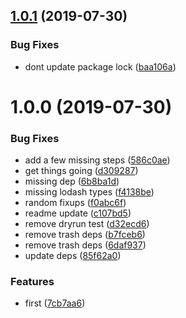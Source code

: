 ## [1.0.1](https://github.com/BelfordZ/semantic-release-template-plugin/compare/1.0.0...1.0.1) (2019-07-30)


### Bug Fixes

* dont update package lock ([baa106a](https://github.com/BelfordZ/semantic-release-template-plugin/commit/baa106a))

# 1.0.0 (2019-07-30)


### Bug Fixes

* add a few missing steps ([586c0ae](https://github.com/BelfordZ/semantic-release-template-plugin/commit/586c0ae))
* get things going ([d309287](https://github.com/BelfordZ/semantic-release-template-plugin/commit/d309287))
* missing dep ([6b8ba1d](https://github.com/BelfordZ/semantic-release-template-plugin/commit/6b8ba1d))
* missing lodash types ([f4138be](https://github.com/BelfordZ/semantic-release-template-plugin/commit/f4138be))
* random fixups ([f0abc6f](https://github.com/BelfordZ/semantic-release-template-plugin/commit/f0abc6f))
* readme update ([c107bd5](https://github.com/BelfordZ/semantic-release-template-plugin/commit/c107bd5))
* remove dryrun test ([d32ecd6](https://github.com/BelfordZ/semantic-release-template-plugin/commit/d32ecd6))
* remove trash deps ([b7fceb6](https://github.com/BelfordZ/semantic-release-template-plugin/commit/b7fceb6))
* remove trash deps ([6daf937](https://github.com/BelfordZ/semantic-release-template-plugin/commit/6daf937))
* update deps ([85f62a0](https://github.com/BelfordZ/semantic-release-template-plugin/commit/85f62a0))


### Features

* first ([7cb7aa6](https://github.com/BelfordZ/semantic-release-template-plugin/commit/7cb7aa6))

